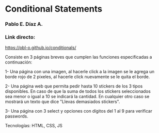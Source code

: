 # Conditional Statements

### Pablo E. Díaz A.

### Link directo:

https://pbl-o.github.io/conditionals/

Consiste en 3 páginas breves que cumplen las funciones especificadas a continuación:

1- Una página con una imagen, al hacerle click a la imagen se
le agrega un borde rojo de 2 pixeles, al hacerle click nuevamente se le quita el borde.

2- Una página web que permita pedir hasta 10 stickers de los 3 tipos
disponibles. En caso de que la suma de todos los stickers
seleccionados sea menor o igual a 10 se indicará la cantidad. En cualquier otro caso se mostrará un texto que dice "Llevas demasiados stickers".

3- Una página con 3 select y opciones con dígitos del 1 al 9 para verificar passwords.

Tecnologías: HTML, CSS, JS
